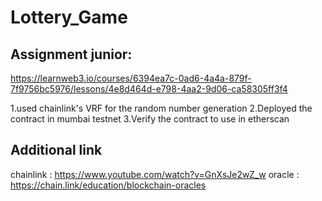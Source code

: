 # Lottery_Game

## Assignment junior:
https://learnweb3.io/courses/6394ea7c-0ad6-4a4a-879f-7f9756bc5976/lessons/4e8d464d-e798-4aa2-9d06-ca58305ff3f4


1.used chainlink's VRF for the random number generation
2.Deployed the contract in mumbai testnet
3.Verify the contract to use in etherscan

## Additional link
chainlink : https://www.youtube.com/watch?v=GnXsJe2wZ_w
oracle : https://chain.link/education/blockchain-oracles




